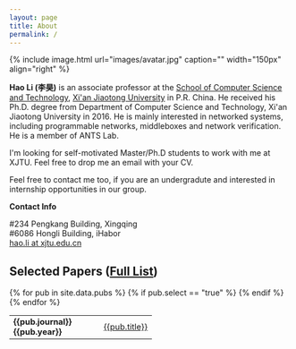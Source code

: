 ```yaml
---
layout: page
title: About
permalink: /
---
```

<!-- # About Me -->

{% include image.html url="images/avatar.jpg" caption="" width="150px" align="right" %}

**Hao Li (李昊)** is an associate professor at the [School of Computer Science and Technology](http://www.cs.xjtu.edu.cn), 
[Xi'an Jiaotong University](http://www.xjtu.edu.cn) in P.R. China. 
He received his Ph.D. degree from Department of Computer Science and Technology, Xi'an Jiaotong University in 2016. 
He is mainly interested in networked systems, including programmable networks, middleboxes and network verification.
He is a member of ANTS Lab.


I'm looking for self-motivated Master/Ph.D students to work with me at XJTU. 
Feel free to drop me an email with your CV.

Feel free to contact me too, if you are an undergradute and interested in internship opportunities in our group.

**Contact Info**

#234 Pengkang Building, Xingqing<br />
#6086 Hongli Building, iHabor<br />
[hao.li at xjtu.edu.cn]

## Selected Papers ([Full List](/pubs/))

<table style="font-size: 11pt;">
<tbody>
{% for pub in site.data.pubs %}
{% if pub.select == "true" %}
<tr> 
<td style="width:10em;"> <b>{{pub.journal}} {{pub.year}}</b> </td>
<td> <a href="{% if pub.internal %}{{pub.url | prepend: site.baseurl}}{% else %}{{pub.url}}{% endif %}">{{pub.title}}</a>  </td>
</tr>
<!-- {% if pub.doi %}[[doi]({{pub.doi}})]{% endif %} -->
<!-- {% if pub.media %}{% for article in pub.media %}[[{{article.name}}]({{article.url}})]{% endfor %}{% endif %} -->
{% endif %}
{% endfor %}
</tbody>
</table>

<!-- [Yavin]: https://en.wikipedia.org/wiki/Yavin -->
[hao.li at xjtu.edu.cn]: mailto:hao.li@xjtu.edu.cn
